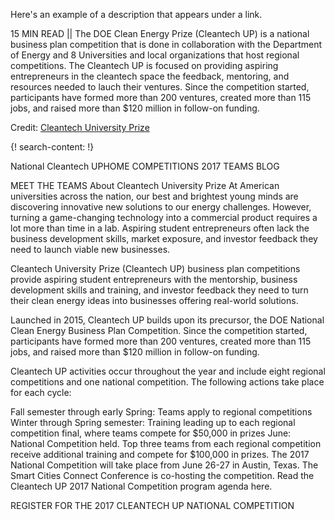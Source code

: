 Here's an example of a description that appears under a link.

15 MIN READ || The DOE Clean Energy Prize (Cleantech UP) is a national business plan competition that is done in collaboration with the Department of Energy and 8 Universities and local organizations that host regional competitions. The Cleantech UP is focused on providing aspiring entrepreneurs in the cleantech space the feedback, mentoring, and resources needed to lauch their ventures. Since the competition started, participants have formed more than 200 ventures, created more than 115 jobs, and raised more than $120 million in follow-on funding.

Credit: [Cleantech University Prize](http://www.cleantechup.org/)

{! search-content: !}

 National Cleantech UPHOME COMPETITIONS 2017 TEAMS BLOG
 
MEET THE TEAMS
About Cleantech University Prize
At American universities across the nation, our best and brightest young minds are discovering innovative new solutions to our energy challenges. However, turning a game-changing technology into a commercial product requires a lot more than time in a lab. Aspiring student entrepreneurs often lack the business development skills, market exposure, and investor feedback they need to launch viable new businesses.

Cleantech University Prize (Cleantech UP) business plan competitions provide aspiring student entrepreneurs with the mentorship, business development skills and training, and investor feedback they need to turn their clean energy ideas into businesses offering real-world solutions.

Launched in 2015, Cleantech UP builds upon its precursor, the DOE National Clean Energy Business Plan Competition. Since the competition started, participants have formed more than 200 ventures, created more than 115 jobs, and raised more than $120 million in follow-on funding.

Cleantech UP activities occur throughout the year and include eight regional competitions and one national competition. The following actions take place for each cycle:

Fall semester through early Spring: Teams apply to regional competitions
Winter through Spring semester: Training leading up to each regional competition final, where teams compete for $50,000 in prizes
June: National Competition held. Top three teams from each regional competition receive additional training and compete for $100,000 in prizes. The 2017 National Competition will take place from June 26-27 in Austin, Texas. The Smart Cities Connect Conference is co-hosting the competition. Read the Cleantech UP 2017 National Competition program agenda here.
 
REGISTER FOR THE 2017 CLEANTECH UP NATIONAL COMPETITION


